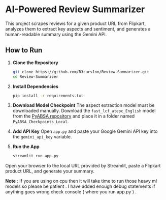 # AI-Powered Review Summarizer

This project scrapes reviews for a given product URL from Flipkart, analyzes them to extract key aspects and sentiment, and generates a human-readable summary using the Gemini API.

## How to Run

1.  **Clone the Repository**
    ```bash
    git clone https://github.com/R3curs1on/Review-Summarizer.git
    cd Review-Summarizer
    ```

2.  **Install Dependencies**
    ```bash
    pip install -r requirements.txt
    ```

3.  **Download Model Checkpoint**
    The aspect extraction model must be downloaded manually. Download the `fast_lcf_atepc_English` model from the [PyABSA repository](httpshttps://github.com/yangheng95/pyabsa/blob/release/checkpoints/checkpoint_map.json) and place it in a folder named `PyABSA_Checkpoints_Local`.

4.  **Add API Key**
    Open `app.py` and paste your Google Gemini API key into the `gemini_api_key` variable.

5.  **Run the App**
    ```bash
    streamlit run app.py
    ```

Open your browser to the local URL provided by Streamlit, paste a Flipkart product URL, and generate your summary.

**Note** : If you are using on cpu then it will take time to run those heavy ml models so please be patient . I have added enough debug statements if anything goes wrong check console ( where you run app.py )  .
